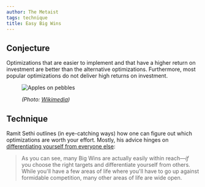 ```yaml
---
author: The Metaist
tags: technique
title: Easy Big Wins
---
```


## Conjecture

<div class="entry-summary" markdown="1">

Optimizations that are easier to implement and that have a higher return on
investment are better than the alternative optimizations. Furthermore, most
popular optimizations do not deliver high returns on investment.

</div>

<figure markdown="1">

![Apples on pebbles]({{thumbnail}})

<figcaption>
  <address markdown="1">

(Photo: [Wikimedia](http://commons.wikimedia.org/wiki/File:Apple_on_pebbles.JPG))</address>

</figcaption>
</figure><!--more-->

## Technique

Ramit Sethi outlines (in eye-catching ways) how one can figure out which
optimizations are worth your effort. Mostly, his advice hinges on
[differentiating yourself from everyone else](http://www.iwillteachyoutoberich.com/blog/the-craigslist-penis-effect/):

> As you can see, many Big Wins are actually easily within reach&mdash;_if_ you
> choose the right targets and differentiate yourself from others. While you'll
> have a few areas of life where you'll have to go up against formidable
> competition, many other areas of life are wide open.
